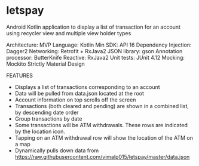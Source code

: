 # letspay
Android Kotlin application to display a list of transaction for an account using recycler view and multiple view holder types

Architecture: MVP
Language: Kotlin
Min SDK: API 16
Dependency Injection: Dagger2
Networking: Retrofit + RxJava2
JSON library: gson
Annotation processor: ButterKnife
Reactive: RxJava2
Unit tests: JUnit 4.12
Mocking: Mockito
Strictly Material Design

FEATURES
* Displays a list of transactions corresponding to an account 
* Data will be pulled from data.json located at the root
* Account information on top scrolls off the screen
* Transactions (both cleared and pending) are shown in a combined list, by descending date order
* Group transactions by date
* Some transactions will be ATM withdrawals. These rows are indicated by the location icon.
* Tapping on an ATM withdrawal row will show the location of the ATM on a map
* Dynamically pulls down data from https://raw.githubusercontent.com/vimalp015/letspay/master/data.json
